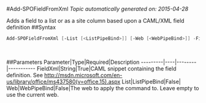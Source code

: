#Add-SPOFieldFromXml
*Topic automatically generated on: 2015-04-28*

Adds a field to a list or as a site column based upon a CAML/XML field definition
##Syntax
```powershell
Add-SPOFieldFromXml [-List [<ListPipeBind>]] [-Web [<WebPipeBind>]] -FieldXml [<String>]
```
&nbsp;

##Parameters
Parameter|Type|Required|Description
---------|----|--------|-----------
FieldXml|String|True|CAML snippet containing the field definition. See http://msdn.microsoft.com/en-us/library/office/ms437580(v=office.15).aspx
List|ListPipeBind|False|
Web|WebPipeBind|False|The web to apply the command to. Leave empty to use the current web.

